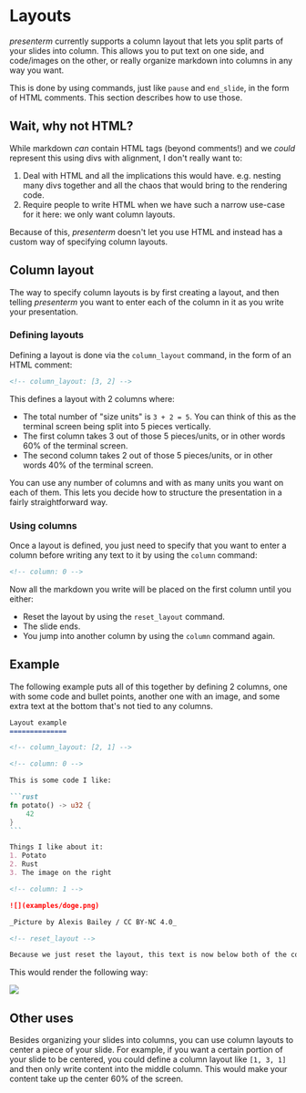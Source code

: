 # Layouts

_presenterm_ currently supports a column layout that lets you split parts of your slides into column. This allows you to 
put text on one side, and code/images on the other, or really organize markdown into columns in any way you want.

This is done by using commands, just like `pause` and `end_slide`, in the form of HTML comments. This section describes 
how to use those.

## Wait, why not HTML?

While markdown _can_ contain HTML tags (beyond comments!) and we _could_ represent this using divs with alignment, I 
don't really want to:

1. Deal with HTML and all the implications this would have. e.g. nesting many divs together and all the chaos that would 
   bring to the rendering code.
2. Require people to write HTML when we have such a narrow use-case for it here: we only want column layouts.

Because of this, _presenterm_ doesn't let you use HTML and instead has a custom way of specifying column layouts.

## Column layout

The way to specify column layouts is by first creating a layout, and then telling _presenterm_ you want to enter each of 
the column in it as you write your presentation.

### Defining layouts

Defining a layout is done via the `column_layout` command, in the form of an HTML comment:

```html
<!-- column_layout: [3, 2] -->
```

This defines a layout with 2 columns where:
* The total number of "size units" is `3 + 2 = 5`. You can think of this as the terminal screen being split into 5 
  pieces vertically.
* The first column takes 3 out of those 5 pieces/units, or in other words 60% of the terminal screen.
* The second column takes 2 out of those 5 pieces/units, or in other words 40% of the terminal screen.

You can use any number of columns and with as many units you want on each of them. This lets you decide how to structure
the presentation in a fairly straightforward way.

### Using columns

Once a layout is defined, you just need to specify that you want to enter a column before writing any text to it by 
using the `column` command:

```html
<!-- column: 0 -->
```

Now all the markdown you write will be placed on the first column until you either:

* Reset the layout by using the `reset_layout` command.
* The slide ends.
* You jump into another column by using the `column` command again.

## Example

The following example puts all of this together by defining 2 columns, one with some code and bullet points, another one 
with an image, and some extra text at the bottom that's not tied to any columns.

~~~markdown
Layout example
==============

<!-- column_layout: [2, 1] -->

<!-- column: 0 -->

This is some code I like:

```rust
fn potato() -> u32 {
    42
}
```

Things I like about it:
1. Potato
2. Rust
3. The image on the right

<!-- column: 1 -->

![](examples/doge.png)

_Picture by Alexis Bailey / CC BY-NC 4.0_

<!-- reset_layout -->

Because we just reset the layout, this text is now below both of the columns.
~~~

This would render the following way:

![](../../assets/layouts.png)

## Other uses

Besides organizing your slides into columns, you can use column layouts to center a piece of your slide. For example, if 
you want a certain portion of your slide to be centered, you could define a column layout like `[1, 3, 1]` and then only 
write content into the middle column. This would make your content take up the center 60% of the screen.

